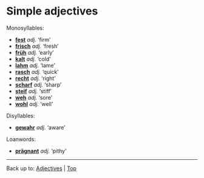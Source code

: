 # Simple adjectives

Monosyllables:
- **[fest](f/fe/fest.md)** *adj.* ‘firm’
- **[frisch](f/fr/frisch.md)** *adj.* ‘fresh’
- **[früh](f/fr/frueh.md)** *adj.* ‘early’
- **[kalt](k/ka/kalt.md)** *adj.* ‘cold’
- **[lahm](l/la/lahm.md)** *adj.* ‘lame’
- **[rasch](r/ra/rasch.md)** *adj.* ‘quick’
- **[recht](r/re/recht.md)** *adj.* ‘right’
- **[scharf](s/sc/scharf.md)** *adj.* ‘sharp’
- **[steif](s/st/steif.md)** *adj.* ‘stiff’
- **[weh](w/we/weh.md)** *adj.* ‘sore’
- **[wohl](w/wo/wohl.md)** *adj.* ‘well’

Disyllables:
- **[gewahr](g/ge/gewahr.md)** *adj.* ‘aware’

Loanwords:
- **[prägnant](p/pr/praegnant.md)** *adj.* ‘pithy’

----

Back up to: [Adjectives](index.md) | [Top](../index.md)
